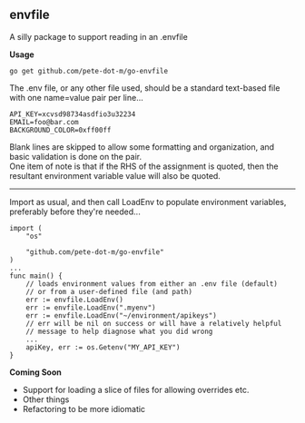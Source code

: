 ## envfile
A silly package to support reading in an .envfile

**Usage**
```
go get github.com/pete-dot-m/go-envfile

```
The .env file, or any other file used, should be a standard text-based file with one name=value pair per line...
```text
API_KEY=xcvsd98734asdfio3u32234
EMAIL=foo@bar.com
BACKGROUND_COLOR=0xff00ff
```
Blank lines are skipped to allow some formatting and organization, and basic validation is done on the pair.<br/> 
One item of note is that if the RHS of the assignment is quoted, then the resultant environment variable value will also be quoted.

---

Import as usual, and then call LoadEnv to populate environment variables, preferably before they're needed...
```golang
import (
    "os"

    "github.com/pete-dot-m/go-envfile"
)
...
func main() {
    // loads environment values from either an .env file (default)
    // or from a user-defined file (and path)
    err := envfile.LoadEnv()
    err := envfile.LoadEnv(".myenv")
    err := envfile.LoadEnv("~/environment/apikeys")
    // err will be nil on success or will have a relatively helpful
    // message to help diagnose what you did wrong
    ...
    apiKey, err := os.Getenv("MY_API_KEY")
}
```

**Coming Soon**
- Support for loading a slice of files for allowing overrides etc.
- Other things
- Refactoring to be more idiomatic

